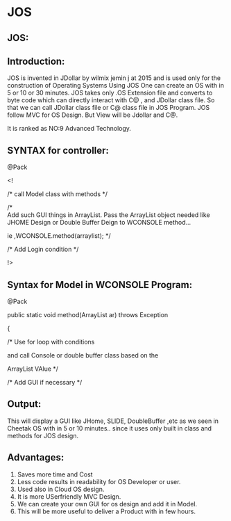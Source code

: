# JOS

JOS:
---

Introduction:
--------------
JOS  is  invented   in  JDollar by  wilmix  jemin  j  at 2015  and  is  used    only   for the    construction   of  Operating  Systems
Using    JOS   One  can create   an  OS   with  in  5  or 10 or  30 minutes. JOS    takes   only  .OS  Extension
file  and  converts  to  byte code  which  can  directly   interact  with  C@ , and  JDollar  class file.
So  that   we  can   call   JDollar class file   or  C@  class file  in  JOS  Program.
JOS  follow   MVC   for   OS  Design.
But   View   will   be  Jdollar  and  C@.

It  is   ranked  as NO:9 Advanced Technology.  


SYNTAX for  controller:
---------------------

<JOS>

@Pack

<! 

/*  call   Model  class  with  methods */

/*  
Add  such   GUI  things  in  ArrayList.
Pass  the  ArrayList   object  needed  like
JHOME Design  or  Double  Buffer Deign  to  WCONSOLE  method...

ie ,WCONSOLE.method(arraylist); */

/* Add   Login  condition  */

!>

</JOS>


Syntax  for  Model  in WCONSOLE Program: 
---------------------------------------

<JOS>

@Pack

<Method>

public  static   void   method(ArrayList  ar)  throws  Exception

{

/*  Use    for   loop  with   conditions

and call  Console  or  double  buffer  class  based  on  the

ArrayList   VAlue  */

/*  Add  GUI  if  necessary  */

</JOS>


Output:
-------
This   will   display  a   GUI  like  JHome,
SLIDE, DoubleBuffer  ,etc  as   we  seen
in Cheetak  OS  with  in   5  or  10  minutes..
since  it  uses  only  built in  class
and  methods  for  JOS  design.


Advantages:
-----------
1)  Saves more  time  and  Cost
2)  Less  code  results  in   readability  for  OS  Developer or user.
3)  Used   also  in Cloud  OS  design.
4)  It  is  more   USerfriendly  MVC Design.
5)  We  can  create  your  own  GUI   for
os  design  and  add  it  in  Model.
6)  This   will  be   more  useful    to  deliver  a  Product   with  in  few hours.










